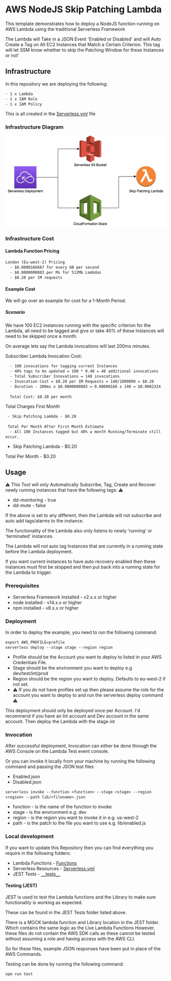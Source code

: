 <!-- 
title: 'AWS NodeJS Skip Patching Lambda' 
description: 'This template demonstrates how to deploy a NodeJS function running on AWS Lambda using the traditional Serverless Framework. The Lambda will Take in a JSON Event 'Enabled or Disabled' and will Auto Create a Tag on All EC2 Instances that Match a Certain Criterion. This tag will let SSM know whether to skip the Patching Window for these Instances or not' 
layout: Doc 
framework: v2 
platform: AWS 
language: nodeJS 
priority: 1 
authorLink: 'https://github.com/SeanJ88' 
authorName: 'Sean Jones.' 
companyName: 'DevOpsGroup' 
-->
# AWS NodeJS Skip Patching Lambda

This template demonstrates how to deploy a NodeJS function running on AWS Lambda using the traditional Serverless Framework

The Lambda will Take in a JSON Event 'Enabled or Disabled' and will Auto Create a Tag on All EC2 Instances that Match a Certain Criterion. This tag will let SSM know whether to skip the Patching Window for these Instances or not'

## Infrastructure

In this repository we are deploying the following:

```
- 1 x Lambda
- 1 x IAM Role
- 1 x IAM Policy
```
This is all created in the [Serverless.yml](https://github.com/SeanJ88/Skip_Patching_Lambda/blob/main/serverless.yml) file


### Infrastructure Diagram

![](images/Skip_Patching.jpg)

### Infrastructure Cost

#### Lambda Function Pricing
```
London (Eu-west-2) Pricing
  - $0.0000166667 for every GB per second
  - $0.0000000083 per Ms for 512Mb Lambdas
  - $0.20 per 1M requests
```
#### Example Cost

We will go over an example for cost for a 1-Month Period.

##### Scenario

We have 100 EC2 instances running with the specific criterion for the Lambda, 
all need to be tagged and give or take 40% of these Instances will need to be skipped once a month.

On average lets say the Lambda invocations will last 200ms minutes.


Subscriber Lambda Invocation Cost: 
```
  - 100 invocations for tagging current Instances
  - 40% tags to be updated = 100 * 0.40 = 40 additional invocations
  - Total Subscriber Innovations = 140 invocations
  - Invocation Cost = $0.20 per 1M Requests = 140/1000000 = $0.20
  - Duration - 200ms x $0.0000000083 = 0.00000166 x 140 = $0.0002324

  Total Cost: $0.20 per month
```

Total Charges First Month
```
 - Skip Patching Lambda - $0.20

 Total Per Month After First Month Estimate 
  - All 100 Instances tagged but 40% a month Running/Terminate still occur.
```
 - Skip Patching Lambda - $0.20

Total Per Month - $0.20

## Usage

:warning: This Tool will only Automatically Subscribe, Tag, Create and Recover newly running instances that have the following tags: :warning:

- dd-monitoring - true
- dd-mute - false

If the above is set to any different, then the Lambda will not subscribe and auto add tags/alarms to the instance.

The functionality of the Lambda also only listens to newly 'running' or 'terminated' instances.

The Lambda will not auto tag Instances that are currently in a running state before the Lambda deployment.

If you want current instances to have auto recovery enabled then these instances must first be stopped and then put back into a running state for the Lambda to trigger.
### Prerequisites

- Serverless Framework Installed - v2.x.x or higher
- node installed - v14.x.x or higher
- npm installed - v8.x.x or higher

### Deployment

In order to deploy the example, you need to run the following command:

```
export AWS_PROFILE=profile
serverless deploy --stage stage --region region
```

- Profile should be the Account you want to deploy to listed in your AWS Credentials File.
- Stage should be the environment you want to deploy e.g dev/test/int/prod
- Region should be the region you want to deploy. Defaults to eu-west-2 if not set.
- :warning: If you do not have profiles set up then please assume the role for the account you want to deploy to and run the serverless deploy command :warning:


This deployment should only be deployed once per Account.
I'd recommend if you have an Int account and Dev account in the same account. Then deploy the Lambda with the stage int
### Invocation

After successful deployment, Invocation can either be done through the AWS Console on the Lambda Test event console.

Or you can invoke it locally from your machine by running the following command and passing the JSON test files

- Enabled.json
- Disabled.json

```
serverless invoke --function <function> --stage <stage> --region <region> --path lib/<filename>.json
```

- function - is the name of the function to invoke
- stage - is the environment e.g. dev
- region - is the region you want to invoke it in e.g. us-west-2
- path - is the patch to the file you want to use e.g. lib/enabled.js 


### Local development

If you want to update this Repository then you can find everything
you require in the following folders:

- Lambda Functions     - [Functions](https://github.com/SeanJ88/Skip_Patching_Lambda/tree/main/functions)
- Serverless Resources - [Serverless.yml](https://github.com/SeanJ88/Skip_Patching_Lambda/blob/main/serverless.yml)
- JEST Tests           - [`__`tests`__`](https://github.com/SeanJ88/Skip_Patching_Lambda/tree/main/__tests__)

#### Testing (JEST)

JEST is used to test the Lambda functions and the Library to make sure functionality is working as expected.

These can be found in the JEST Tests folder listed above.

There is a MOCK lambda function and Library location in the JEST
folder. Which contains the same logic as the Live Lambda Functions
However, these files do not contain the AWS SDK calls as these 
cannot be tested without assuming a role and having access with the AWS CLI.

So for these files, example JSON responses have been put in 
place of the AWS Commands.

Testing can be done by running the following command:

```
npm run test
```